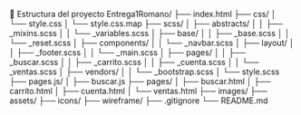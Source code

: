 📁 Estructura del proyecto
Entrega1Romano/
├── index.html
├── css/
│ └── style.css
│ └── style.css.map
├── scss/
│ ├── abstracts/
│ │ ├── \_mixins.scss
│ │ └── \_variables.scss
│ ├── base/
│ │ ├── \_base.scss
│ │ └── \_reset.scss
│ ├── components/
│ │ └── \_navbar.scss
│ ├── layout/
│ │ ├── \_footer.scss
│ │ └── \_main.scss
│ ├── pages/
│ │ ├── \_buscar.scss
│ │ ├── \_carrito.scss
│ │ ├── \_cuenta.scss
│ │ └── \_ventas.scss
│ ├── vendors/
│ │ └── \_bootstrap.scss
│ └── style.scss
├── pages.js/
│ ├── buscar.js
├── pages/
│ ├── buscar.html
│ ├── carrito.html
│ ├── cuenta.html
│ └── ventas.html
├── images/
├── assets/
├── icons/
├── wireframe/
├── .gitignore
└── README.md
